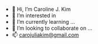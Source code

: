 - 👋 Hi, I’m Caroline J. Kim
- 👀 I’m interested in 
- 🌱 I’m currently learning ...
- 💞️ I’m looking to collaborate on ...
- 📫 carojuliakim@gmail.com

<!---
mawofme/mawofme is a ✨ special ✨ repository because its `README.md` (this file) appears on your GitHub profile.
You can click the Preview link to take a look at your changes.
--->
